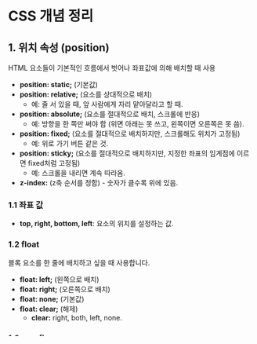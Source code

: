 # CSS 개념 정리

## 1. 위치 속성 (position)

HTML 요소들이 기본적인 흐름에서 벗어나 좌표값에 의해 배치할 때 사용

- **position: static;** (기본값)
- **position: relative;** (요소를 상대적으로 배치)
  - 예: 줄 서 있을 때, 앞 사람에게 자리 맡아달라고 할 때.
- **position: absolute;** (요소를 절대적으로 배치, 스크롤에 반응)
  - 예: 방향을 한 쪽만 써야 함 (위면 아래는 못 쓰고, 왼쪽이면 오른쪽은 못 씀).
- **position: fixed;** (요소를 절대적으로 배치하지만, 스크롤해도 위치가 고정됨)
  - 예: 위로 가기 버튼 같은 것.
- **position: sticky;** (요소를 절대적으로 배치하지만, 지정한 좌표의 임계점에 이르면 fixed처럼 고정됨)
  - 예: 스크롤을 내리면 계속 따라옴.
- **z-index:** (z축 순서를 정함) - 숫자가 클수록 위에 있음.

### 1.1 좌표 값

- **top, right, bottom, left**: 요소의 위치를 설정하는 값.

### 1.2 float

블록 요소를 한 줄에 배치하고 싶을 때 사용합니다.

- **float: left;** (왼쪽으로 배치)
- **float: right;** (오른쪽으로 배치)
- **float: none;** (기본값)
- **float: clear;** (해제)
  - **clear:** right, both, left, none.

### 1.3 overflow

요소의 크기를 벗어날 때 처리하는 방법입니다.

- **overflow: auto;** - 자동.
- **overflow: hidden;** - 넘치는 부분을 숨김.
- **overflow: scroll;** - 스크롤바를 만듬.

```

.wrap:after{
 content: "";
 display: block;
 clear: both;
}

```

## 2. 전환 속성 (Transition Properties)

전환이 안 되는 속성도 있을 수 있습니다.

- **transition-property:** 전환 효과 대상 속성.
- **transition-duration:** 전환 효과 지속 시간 (초 단위).
- **transition-delay:** 전환 효과 대기 시간.
- **transition-timing-function:** 전환 효과의 진행 속도.
  - **linear:** 일정한 속도로 진행.
  - **ease:** 빠르게 시작해서 느리게 끝남.
  - **ease-in:** 느리게 시작해서 빠르게 끝남.
  - **ease-out:** 빠르게 시작해서 느리게 끝남.
  - **ease-in-out:** 느리게 시작해서 빠르게 끝남.

## 3. transition

요소의 전환 효과를 지정합니다.

- **transition:** 속성 지속시간 지연시간 속도;
  - 예: `transition: all 1s 0.5s ease;`
  - **property:** 전환 효과 대상 속성.
  - **duration:** 전환 효과 지속 시간.
  - **timing-function:** 전환 효과의 진행 속도.
  - **delay:** 전환 효과 대기 시간.

## 4. 애니메이션 (Animation)

- 키 프레임이라는 개념과 반드시 같이 사용해야 합니다.
- **키프레임:** 애니메이션이 진행되는 과정에서 특정 시점에 발생해야 하는 여러 작업을 정의하는 문법.
- **animation:** `<이름> <지속시간> <타이밍함수> <지연시간> <반복횟수> <방향> <채우기모드> <반복대기시간>`.

```

@keyframes 짓고싶은이름 {
  from { 시작 스타일 }
  to { 끝 스타일 }
}

```

### 주요 애니메이션 속성

- **animation-name:** 애니메이션 키프레임을 지정하는 속성.
  - 예: `animation-name: 짓고싶은이름;`.
- **animation-duration:** 애니메이션 지속 시간을 지정하는 속성.
  - 예: `animation-duration: 1s;`.
- **animation-delay:** 애니메이션 지연 시간을 지정하는 속성.
- **animation-fill-mode:** 애니메이션의 전후 상태를 지정하는 속성 (기본값: none).
- **animation-iteration-count:** 애니메이션 반복 횟수를 지정하는 속성.

## 5. 변형 (Transform)

2D, 3D 변형을 제공합니다.

- **translateX, translateY**: 요소를 X축, Y축으로 이동.
- **transform: translate(-50%, -50%);** - 가로, 세로 중앙 정렬.
- **scale(1.5)** - 1.5배로 커짐.
- **rotate(45deg)** - 45도 회전.
- **transform-origin:** 기준점을 변경 (꼭지점을 기준으로 회전).

## 6. Flexbox

- **display: flex;** - 요소를 플렉스박스로 변경합니다.
- **flex-direction:** 요소 배치 방향 설정 (column, row, column-reverse, row-reverse).
- **flex-wrap:** 플렉스 아이템의 줄바꿈 여부 결정 (nowrap, wrap, wrap-reverse).
- **justify-content:** 주축 방향에서 정렬 (flex-start, flex-end, center, space-between, space-around).
- **align-items:** 교차축 방향에서 정렬 (stretch, flex-start, flex-end, center, baseline).

## 7. Grid

- **display: grid;** - 요소를 그리드 컨테이너로 변경합니다.
- **grid-template-columns:** 1fr 1fr - 1:1 비율로 나눔. `repeat(3, 1fr)` - 3개로 나눔.
- **grid-template-rows:** 1fr 1fr - 1:1 비율로 나눔.
- **gap:** 열과 열 사이의 간격.
- **column-gap:** 행과 행 사이의 간격.
- **grid-column:** `1 / span 3;` - 1번째 열부터 3번째 열까지 병합.
- **justify-items:** 아이템의 가로 정렬.
- **align-items:** 아이템의 세로 정렬.
- **align-items:** 부모에게 써야함, **align-self:** 자신에게 써야함.

### Grid 영역 지정

- **grid-template-areas:** `"header header header" "nav main main" "footer footer footer";`
  - 이름을 붙이면 맞는 자리로 배치.
  - `.`을 사용하면 빈 공간을 만들 수 있음.
  ```
  .container {
    display: grid;
    grid-template-columns: 1fr 1fr 1fr;
    grid-template-rows: 1fr 1fr;
    gap: 10px;
    grid-template-areas: "header header header" "nav main main" "footer footer footer";
  }
  ```
